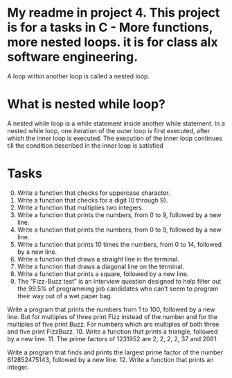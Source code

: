 # My readme in project 4. This project is for a tasks in C - More functions, more nested loops. it is for class alx software engineering.

A loop within another loop is called a nested loop. 
# What is nested while loop?
A nested while loop is a while statement inside another while statement. In a nested while loop, one iteration of the outer loop is first executed, after which the inner loop is executed. The execution of the inner loop continues till the condition described in the inner loop is satisfied


# Tasks
0. Write a function that checks for uppercase character.
1. Write a function that checks for a digit (0 through 9).
2. Write a function that multiplies two integers.
3. Write a function that prints the numbers, from 0 to 9, followed by a new line.
4. Write a function that prints the numbers, from 0 to 9, followed by a new line.
5. Write a function that prints 10 times the numbers, from 0 to 14, followed by a new line.
6. Write a function that draws a straight line in the terminal.
7. Write a function that draws a diagonal line on the terminal.
8. Write a function that prints a square, followed by a new line.
9. The “Fizz-Buzz test” is an interview question designed to help filter out the 99.5% of programming job candidates who can’t seem to program their way out of a wet paper bag.

Write a program that prints the numbers from 1 to 100, followed by a new line. But for multiples of three print Fizz instead of the number and for the multiples of five print Buzz. For numbers which are multiples of both three and five print FizzBuzz.
10. Write a function that prints a triangle, followed by a new line.
11. The prime factors of 1231952 are 2, 2, 2, 2, 37 and 2081.

Write a program that finds and prints the largest prime factor of the number 612852475143, followed by a new line.
12. Write a function that prints an integer.
